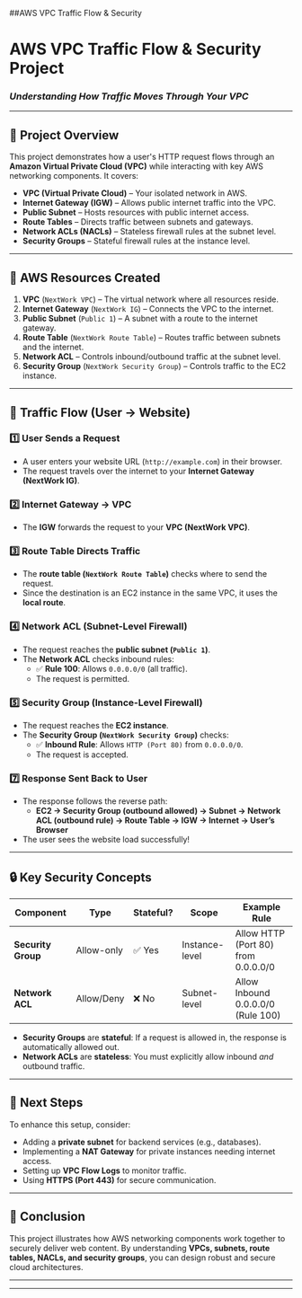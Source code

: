 ##AWS VPC Traffic Flow & Security
# **AWS VPC Traffic Flow & Security Project**  
### *Understanding How Traffic Moves Through Your VPC*  

---

## **📌 Project Overview**  
This project demonstrates how a user's HTTP request flows through an **Amazon Virtual Private Cloud (VPC)** while interacting with key AWS networking components. It covers:  
- **VPC (Virtual Private Cloud)** – Your isolated network in AWS.  
- **Internet Gateway (IGW)** – Allows public internet traffic into the VPC.  
- **Public Subnet** – Hosts resources with public internet access.  
- **Route Tables** – Directs traffic between subnets and gateways.  
- **Network ACLs (NACLs)** – Stateless firewall rules at the subnet level.  
- **Security Groups** – Stateful firewall rules at the instance level.  
  

---

## **🔧 AWS Resources Created**  
1. **VPC** (`NextWork VPC`) – The virtual network where all resources reside.  
2. **Internet Gateway** (`NextWork IG`) – Connects the VPC to the internet.  
3. **Public Subnet** (`Public 1`) – A subnet with a route to the internet gateway.  
4. **Route Table** (`NextWork Route Table`) – Routes traffic between subnets and the internet.  
5. **Network ACL** – Controls inbound/outbound traffic at the subnet level.  
6. **Security Group** (`NextWork Security Group`) – Controls traffic to the EC2 instance.  


---

## **📡 Traffic Flow (User → Website)**  

### **1️⃣ User Sends a Request**  
- A user enters your website URL (`http://example.com`) in their browser.  
- The request travels over the internet to your **Internet Gateway (NextWork IG)**.  

### **2️⃣ Internet Gateway → VPC**  
- The **IGW** forwards the request to your **VPC (NextWork VPC)**.  

### **3️⃣ Route Table Directs Traffic**  
- The **route table (`NextWork Route Table`)** checks where to send the request.  
- Since the destination is an EC2 instance in the same VPC, it uses the **local route**.  

### **4️⃣ Network ACL (Subnet-Level Firewall)**  
- The request reaches the **public subnet (`Public 1`)**.  
- The **Network ACL** checks inbound rules:  
  - ✅ **Rule 100**: Allows `0.0.0.0/0` (all traffic).  
  - The request is permitted.  

### **5️⃣ Security Group (Instance-Level Firewall)**  
- The request reaches the **EC2 instance**.  
- The **Security Group (`NextWork Security Group`)** checks:  
  - ✅ **Inbound Rule**: Allows `HTTP (Port 80)` from `0.0.0.0/0`.  
  - The request is accepted.  

### **7️⃣ Response Sent Back to User**  
- The response follows the reverse path:  
  - **EC2 → Security Group (outbound allowed) → Subnet → Network ACL (outbound rule) → Route Table → IGW → Internet → User’s Browser**  
- The user sees the website load successfully!  

---

## **🔒 Key Security Concepts**  
| **Component**       | **Type**      | **Stateful?** | **Scope**          | **Example Rule**                     |  
|---------------------|--------------|--------------|--------------------|--------------------------------------|  
| **Security Group**  | Allow-only   | ✅ Yes       | Instance-level     | Allow HTTP (Port 80) from 0.0.0.0/0  |  
| **Network ACL**     | Allow/Deny   | ❌ No        | Subnet-level       | Allow Inbound 0.0.0.0/0 (Rule 100)  |  

- **Security Groups** are **stateful**: If a request is allowed in, the response is automatically allowed out.  
- **Network ACLs** are **stateless**: You must explicitly allow inbound *and* outbound traffic.  

---

## **🚀 Next Steps**  
To enhance this setup, consider:  
- Adding a **private subnet** for backend services (e.g., databases).  
- Implementing a **NAT Gateway** for private instances needing internet access.  
- Setting up **VPC Flow Logs** to monitor traffic.  
- Using **HTTPS (Port 443)** for secure communication.  

---

## **🎯 Conclusion**  
This project illustrates how AWS networking components work together to securely deliver web content. By understanding **VPCs, subnets, route tables, NACLs, and security groups**, you can design robust and secure cloud architectures.  

 

---  


---
